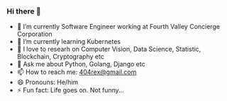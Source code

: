 ### Hi there 👋

- 🔭 I’m currently Software Engineer working at Fourth Valley Concierge Corporation
- 🌱 I’m currently learning Kubernetes
- 🔬 I love to researh on Computer Vision, Data Science, Statistic, Blockchain, Cryptography etc 
- 💬 Ask me about Python, Golang, Django etc
- 📫 How to reach me: 404rex@gmail.com
- 😄 Pronouns: He/him
- ⚡ Fun fact: Life goes on. Not funny...
